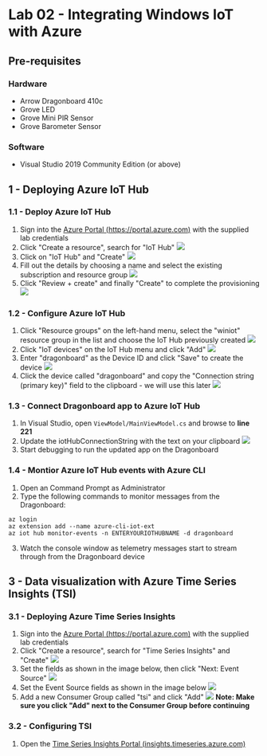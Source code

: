 # Lab 02 - Integrating Windows IoT with Azure

## Pre-requisites
### Hardware
* Arrow Dragonboard 410c
* Grove LED
* Grove Mini PIR Sensor
* Grove Barometer Sensor

### Software
* Visual Studio 2019 Community Edition (or above)


## 1 - Deploying Azure IoT Hub

### 1.1 - Deploy Azure IoT Hub

1. Sign into the [Azure Portal (https://portal.azure.com)](https://portal.azure.com) with the supplied lab credentials
1. Click "Create a resource", search for "IoT Hub"
![](./media/2_azure1.png)
1. Click on "IoT Hub" and "Create"
![](./media/2_azure2.png)
1. Fill out the details by choosing a name and select the existing subscription and resource group
![](./media/2_azure3.png)
1. Click "Review + create" and finally "Create" to complete the provisioning
![](./media/2_azure4.png)

### 1.2 - Configure Azure IoT Hub

1. Click "Resource groups" on the left-hand menu, select the "winiot" resource group in the list and choose the IoT Hub previously created
![](./media/2_azure5.png)
1. Click "IoT devices" on the IoT Hub menu and click "Add"
![](./media/2_azure6.png)
1. Enter "dragonboard" as the Device ID and click "Save" to create the device
![](./media/2_azure7.png)
1. Click the device called "dragonboard" and copy the "Connection string (primary key)" field to the clipboard - we will use this later
![](./media/2_azure8.png)

### 1.3 - Connect Dragonboard app to Azure IoT Hub

1. In Visual Studio, open ```ViewModel/MainViewModel.cs``` and browse to **line 221** 
1. Update the iotHubConnectionString with the text on your clipboard
![](./media/2_azure9.png)
1. Start debugging to run the updated app on the Dragonboard

### 1.4 - Montior Azure IoT Hub events with Azure CLI

1. Open an Command Prompt as Administrator
1. Type the following commands to monitor messages from the Dragonboard:

```batch
az login
az extension add --name azure-cli-iot-ext
az iot hub monitor-events -n ENTERYOURIOTHUBNAME -d dragonboard
```

3. Watch the console window as telemetry messages start to stream through from the Dragonboard device

## 3 - Data visualization with Azure Time Series Insights (TSI)

### 3.1 - Deploying Azure Time Series Insights

1. Sign into the [Azure Portal (https://portal.azure.com)](https://portal.azure.com) with the supplied lab credentials
1. Click "Create a resource", search for "Time Series Insights" and "Create"
![](./media/2_azure10.png)
1. Set the fields as shown in the image below, then click "Next: Event Source"
![](./media/2_azure12.png)
1. Set the Event Source fields as shown in the image below
![](./media/2_azure13.png)
1. Add a new Consumer Group called "tsi" and click "Add"
![](./media/2_azure14.png)
**Note: Make sure you click "Add" next to the Consumer Group before continuing**

### 3.2 - Configuring TSI

1. Open the [Time Series Insights Portal (insights.timeseries.azure.com)](https://insights.timeseries.azure.com)